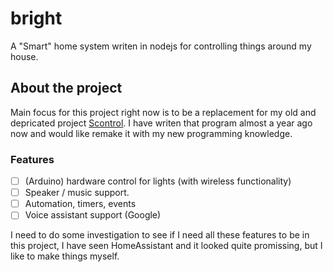 # bright
A "Smart" home system writen in nodejs for controlling things around my house.

## About the project
Main focus for this project right now is to be a replacement for my old and depricated project [Scontrol](https://github.com/ElectroGamez/scontrol). I have writen that program almost a year ago now and would like remake it with my new programming knowledge.

### Features
- [ ] (Arduino) hardware control for lights (with wireless functionality)
- [ ] Speaker / music support.
- [ ] Automation, timers, events
- [ ] Voice assistant support (Google)

I need to do some investigation to see if I need all these features to be in this project, I have seen HomeAssistant and it looked quite promissing, but I like to make things myself.
